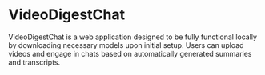 # VideoDigestChat
VideoDigestChat is a web application designed to be fully functional locally by downloading necessary models upon initial setup. Users can upload videos and engage in chats based on automatically generated summaries and transcripts. 
